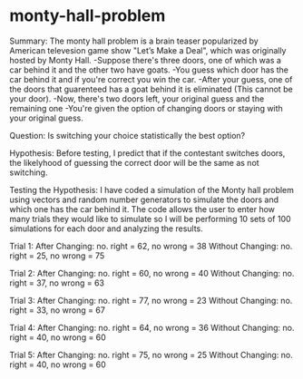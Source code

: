 # monty-hall-problem

Summary:
The monty hall problem is a brain teaser popularized by American televesion game show "Let’s Make a Deal", which was originally hosted by Monty Hall. 
-Suppose there's three doors, one of which was a car behind it and the other two have goats. 
-You guess which door has the car behind it and if you're correct you win the car. 
-After your guess, one of the doors that guarenteed has a goat behind it is eliminated (This cannot be your door). 
-Now, there's two doors left, your original guess and the remaining one
-You're given the option of changing doors or staying with your original guess.

Question:
Is switching your choice statistically the best option?

Hypothesis:
Before testing, I predict that if the contestant switches doors, the likelyhood of guessing the correct door will be the same as not switching.

Testing the Hypothesis:
I have coded a simulation of the Monty hall problem using vectors and random number generators to simulate the doors and which one has the car behind it. The code allows the user to enter how many trials they would like to simulate so I will be performing 10 sets of 100 simulations for each door and analyzing the results. 

Trial 1:
After Changing: no. right = 62, no wrong = 38
Without Changing: no. right = 25, no wrong = 75

Trial 2:
After Changing:  no. right = 60, no wrong = 40
Without Changing:  no. right = 37, no wrong = 63

Trial 3:
After Changing: no. right = 77, no wrong = 23
Without Changing:  no. right = 33, no wrong = 67

Trial 4:
After Changing: no. right = 64, no wrong = 36
Without Changing: no. right = 40, no wrong = 60

Trial 5:
After Changing: no. right = 75, no wrong = 25
Without Changing: no. right = 40, no wrong = 60


